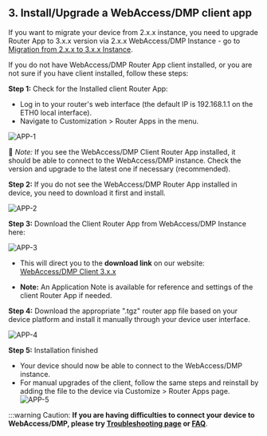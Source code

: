 ## 3. Install/Upgrade a WebAccess/DMP client app

If you want to migrate your device from 2.x.x instance, you need to upgrade Router App to 3.x.x version via 2.x.x WebAccess/DMP Instance - go to [Migration from 2.x.x to 3.x.x Instance](https://docs.wadmp.com/gen3/explanations/Migration%20from%202.x.x%20to%203.x.x%20instance/#step-1-export-data-from-2-x-x-instance).

If you do not have WebAccess/DMP Router App client installed, or you are not sure if you have client installed, follow these steps:

**Step 1:** Check for the Installed client Router App:

- Log in to your router's web interface (the default IP is 192.168.1.1 on the ETH0 local interface).
- Navigate to Customization > Router Apps in the menu.

![APP-1](../images/RouterAPP/APP-1.png)

📌 _Note:_ If you see the WebAccess/DMP Client Router App installed, it should be able to connect to the WebAccess/DMP instance. Check the version and upgrade to the latest one if necessary (recommended).

**Step 2:** If you do not see the WebAccess/DMP Router App installed in device, you need to download it first and install.

![APP-2](../images/RouterAPP/APP-2.png)

**Step 3:** Download the Client Router App from WebAccess/DMP Instance here:

![APP-3](../images/RouterAPP/APP-3.png)

- This will direct you to the **download link** on our website: [WebAccess/DMP Client 3.x.x](https://icr.advantech.com/products/software/user-modules#webaccessdmp-client-3xx)

- **Note:** An Application Note is available for reference and settings of the client Router App if needed.

**Step 4:** Download the appropriate ".tgz" router app file based on your device platform and install it manually through your device user interface.

![APP-4](../images/RouterAPP/APP-4.png)

**Step 5:** Installation finished

- Your device should now be able to connect to the WebAccess/DMP instance.
- For manual upgrades of the client, follow the same steps and reinstall by adding the file to the device via Customize > Router Apps page.
  ![APP-5](../images/RouterAPP/APP-5.png)

:::warning Caution:
**If you are having difficulties to connect your device to WebAccess/DMP, please try [Troubleshooting page](https://docs.wadmp.com/gen3/explanations/troubleshooting/#troubleshooting) or [FAQ](/gen3/explanations/faq/)**.
